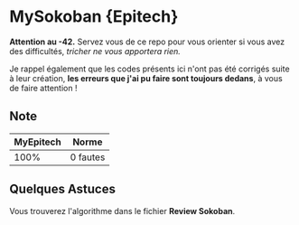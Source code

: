 # MySokoban {Epitech}

**Attention au -42.** Servez vous de ce repo pour vous orienter si vous avez des difficultés, *tricher ne vous apportera rien.*

Je rappel également que les codes présents ici n'ont pas été corrigés suite à leur création, **les erreurs que j'ai pu faire sont toujours dedans**, à vous de faire attention !

## Note

| MyEpitech | Norme |
|--|--|
| 100% | 0 fautes | 20

## Quelques Astuces

Vous trouverez l'algorithme dans le fichier **Review Sokoban**.